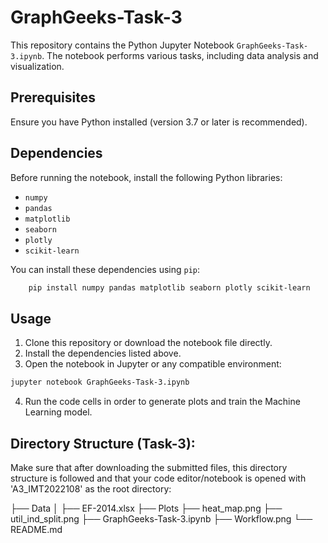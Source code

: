 # GraphGeeks-Task-3

This repository contains the Python Jupyter Notebook `GraphGeeks-Task-3.ipynb`. The notebook performs various tasks, including data analysis and visualization.

## Prerequisites

Ensure you have Python installed (version 3.7 or later is recommended).

## Dependencies

Before running the notebook, install the following Python libraries:

- `numpy`
- `pandas`
- `matplotlib`
- `seaborn`
- `plotly`
- `scikit-learn`

You can install these dependencies using `pip`:

``` bash
    pip install numpy pandas matplotlib seaborn plotly scikit-learn
```

## Usage

1. Clone this repository or download the notebook file directly.
2. Install the dependencies listed above.
3. Open the notebook in Jupyter or any compatible environment:

``` bash
jupyter notebook GraphGeeks-Task-3.ipynb
```
4. Run the code cells in order to generate plots and train the Machine Learning model.

## Directory Structure (Task-3):
Make sure that after downloading the submitted files, this directory structure is followed and that your code editor/notebook is opened with 'A3_IMT2022108' as the root directory:


├── Data
│   ├── EF-2014.xlsx
├── Plots
├── heat_map.png
├── util_ind_split.png
├── GraphGeeks-Task-3.ipynb
├── Workflow.png
└── README.md

